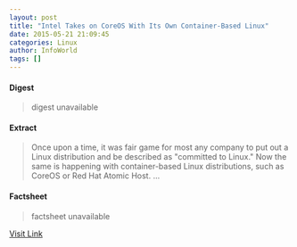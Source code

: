 ```yaml
---
layout: post
title: "Intel Takes on CoreOS With Its Own Container-Based Linux"
date: 2015-05-21 21:09:45
categories: Linux
author: InfoWorld
tags: []
---
```



#### Digest
>digest unavailable

#### Extract
>Once upon a time, it was fair game for most any company to put out a Linux distribution and be described as "committed to Linux." Now the same is happening with container-based Linux distributions, such as CoreOS or Red Hat Atomic Host....

#### Factsheet
>factsheet unavailable

[Visit Link](https://www.linux.com/news/enterprise/cloud-computing/831806-intel-takes-on-coreos-with-its-own-container-based-linux/)



